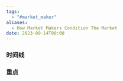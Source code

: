 ```yaml
---
tags:
  - "#market_maker"
aliases:
  - How Market Makers Condition The Market
date: 2023-09-14T00:00
---
```


### 时间线

### 重点
